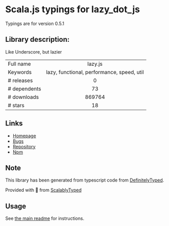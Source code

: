 
# Scala.js typings for lazy_dot_js

Typings are for version 0.5.1

## Library description:
Like Underscore, but lazier

|                    |                 |
| ------------------ | :-------------: |
| Full name          | lazy.js |
| Keywords           | lazy, functional, performance, speed, util |
| # releases         | 0 |
| # dependents       | 73 |
| # downloads        | 869764 |
| # stars            | 18 |

## Links
- [Homepage](http://dtao.github.io/lazy.js/)
- [Bugs](https://github.com/dtao/lazy.js/issues)
- [Repository](https://github.com/dtao/lazy.js)
- [Npm](https://www.npmjs.com/package/lazy.js)
    


## Note
This library has been generated from typescript code from [DefinitelyTyped](https://definitelytyped.org).

Provided with :purple_heart: from [ScalablyTyped](https://github.com/oyvindberg/ScalablyTyped)

## Usage
See [the main readme](../../readme.md) for instructions.



